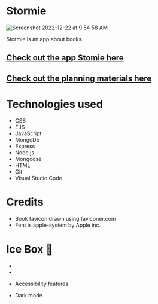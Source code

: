 # Stormie 
![Screenshot 2022-12-22 at 9 54 58 AM](https://user-images.githubusercontent.com/119258338/209186972-a8126457-ad1c-4ed1-afd8-86f475f8e17a.png)

Stormie is an app about books.

## [Check out the app Stomie here](https://austinfriesorger-connect4.netlify.app/)

## [Check out the planning materials here](https://trello.com/invite/b/9McwHkCr/ATTI506d2406959bc3f3d4fc2025a31d00a4236DBA7F/simple-project-board)

# Technologies used 

* CSS
* EJS
* JavaScript
* MongoDb
* Express
* Node.js
* Mongoose
* HTML
* Git
* Visual Studio Code  

# Credits 

* Book favicon drawn using faviconer.com
* Font is apple-system by Apple inc.

# Ice Box 🧊

* 

* 

* Accessibility features

* Dark mode
